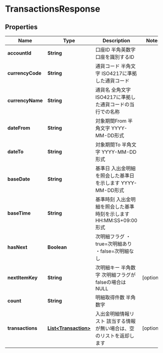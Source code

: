 
# TransactionsResponse

## Properties
Name | Type | Description | Notes
------------ | ------------- | ------------- | -------------
**accountId** | **String** | 口座ID 半角英数字 口座を識別するID  | 
**currencyCode** | **String** | 通貨コード 半角文字 ISO4217に準拠した通貨コード  | 
**currencyName** | **String** | 通貨名 全角文字 ISO4217に準拠した通貨コードの当行での名称  | 
**dateFrom** | **String** | 対象期間From 半角文字 YYYY-MM-DD形式  | 
**dateTo** | **String** | 対象期間To 半角文字 YYYY-MM-DD形式  | 
**baseDate** | **String** | 基準日 入出金明細を照会した基準日を示します YYYY-MM-DD形式  | 
**baseTime** | **String** | 基準時刻 入出金明細を照会した基準時刻を示します HH:MM:SS+09:00形式  | 
**hasNext** | **Boolean** | 次明細フラグ ・true&#x3D;次明細あり ・false&#x3D;次明細なし  | 
**nextItemKey** | **String** | 次明細キー 半角数字 次明細フラグがfalseの場合はNULL  |  [optional]
**count** | **String** | 明細取得件数 半角数字  | 
**transactions** | [**List&lt;Transaction&gt;**](Transaction.md) | 入出金明細情報リスト 該当する情報が無い場合は、空のリストを返却します  |  [optional]



